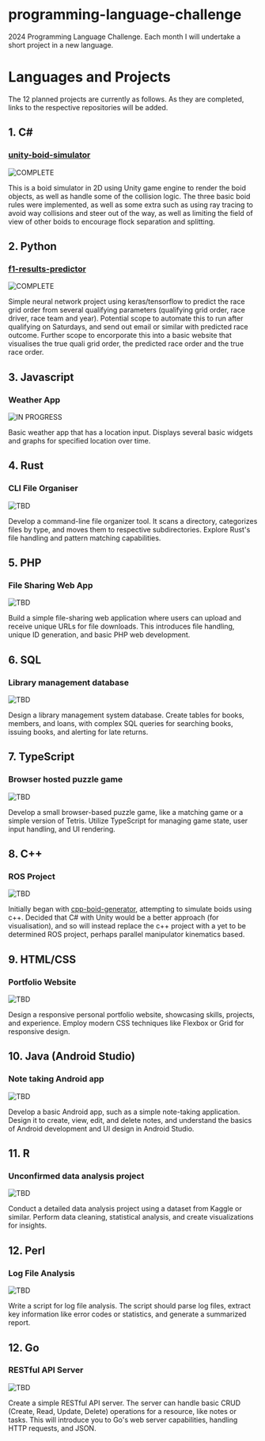 # programming-language-challenge
2024 Programming Language Challenge. Each month I will undertake a short project in a new language.

# Languages and Projects

The 12 planned projects are currently as follows. As they are completed, links to the respective repositories will be added.

## 1. C#
### [unity-boid-simulator](https://github.com/ITregear/unity-boid-simulator)
![COMPLETE](https://img.shields.io/badge/-COMPLETE-green)

This is a boid simulator in 2D using Unity game engine to render the boid objects, as well as handle some of the collision logic. The three basic boid rules were implemented, as well as some extra such as using ray tracing to avoid way collisions and steer out of the way, as well as limiting the field of view of other boids to encourage flock separation and splitting.

## 2. Python
### [f1-results-predictor](https://github.com/ITregear/f1-results-predictor)
![COMPLETE](https://img.shields.io/badge/-COMPLETE-green)

Simple neural network project using keras/tensorflow to predict the race grid order from several qualifying parameters (qualifying grid order, race driver, race team and year). Potential scope to automate this to run after qualifying on Saturdays, and send out email or similar with predicted race outcome. Further scope to encorporate this into a basic website that visualises the true quali grid order, the predicted race order and the true race order.

## 3. Javascript
### Weather App
![IN PROGRESS](https://img.shields.io/badge/-IN_PROGRESS-orange)

Basic weather app that has a location input. Displays several basic widgets and graphs for specified location over time.

## 4. Rust
### CLI File Organiser
![TBD](https://img.shields.io/badge/-TBD-red)

Develop a command-line file organizer tool. It scans a directory, categorizes files by type, and moves them to respective subdirectories. Explore Rust's file handling and pattern matching capabilities.

## 5. PHP
### File Sharing Web App
![TBD](https://img.shields.io/badge/-TBD-red)

Build a simple file-sharing web application where users can upload and receive unique URLs for file downloads. This introduces file handling, unique ID generation, and basic PHP web development.

## 6. SQL
### Library management database
![TBD](https://img.shields.io/badge/-TBD-red)

Design a library management system database. Create tables for books, members, and loans, with complex SQL queries for searching books, issuing books, and alerting for late returns.

## 7. TypeScript
### Browser hosted puzzle game
![TBD](https://img.shields.io/badge/-TBD-red)

Develop a small browser-based puzzle game, like a matching game or a simple version of Tetris. Utilize TypeScript for managing game state, user input handling, and UI rendering.

## 8. C++
### ROS Project
![TBD](https://img.shields.io/badge/-TBD-red)

Initially began with [cpp-boid-generator](https://github.com/ITregear/cpp-boid-generator), attempting to simulate boids using c++. Decided that C# with Unity would be a better approach (for visualisation), and so will instead replace the c++ project with a yet to be determined ROS project, perhaps parallel manipulator kinematics based.

## 9. HTML/CSS
### Portfolio Website
![TBD](https://img.shields.io/badge/-TBD-red)

Design a responsive personal portfolio website, showcasing skills, projects, and experience. Employ modern CSS techniques like Flexbox or Grid for responsive design.

## 10. Java (Android Studio)
### Note taking Android app
![TBD](https://img.shields.io/badge/-TBD-red)

Develop a basic Android app, such as a simple note-taking application. Design it to create, view, edit, and delete notes, and understand the basics of Android development and UI design in Android Studio.

## 11. R
### Unconfirmed data analysis project
![TBD](https://img.shields.io/badge/-TBD-red)

Conduct a detailed data analysis project using a dataset from Kaggle or similar. Perform data cleaning, statistical analysis, and create visualizations for insights.

## 12. Perl
### Log File Analysis
![TBD](https://img.shields.io/badge/-TBD-red)

Write a script for log file analysis. The script should parse log files, extract key information like error codes or statistics, and generate a summarized report.

## 12. Go
### RESTful API Server
![TBD](https://img.shields.io/badge/-TBD-red)

Create a simple RESTful API server. The server can handle basic CRUD (Create, Read, Update, Delete) operations for a resource, like notes or tasks. This will introduce you to Go's web server capabilities, handling HTTP requests, and JSON.
